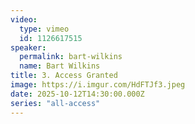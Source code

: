 ```yaml
---
video:
  type: vimeo
  id: 1126617515
speaker:
  permalink: bart-wilkins
  name: Bart Wilkins
title: 3. Access Granted
image: https://i.imgur.com/HdFTJf3.jpeg
date: 2025-10-12T14:30:00.000Z
series: "all-access"
---
```

